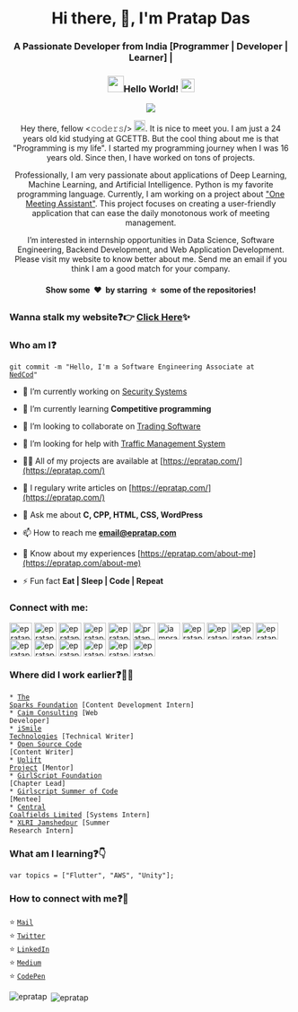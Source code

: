 <h1 align="center">Hi there, 👋, I'm Pratap Das</h1>
<h3 align="center">A Passionate Developer from India [Programmer | Developer | Learner] |</h3>

### <p align = "center"> <img src="https://github.com/epratap/epratap/blob/main/Hi.gif" width="29px">Hello World!&nbsp;<img src="https://github.com/epratap/epratap/blob/main/Earth.gif" width="24px"></p>

<p align = "center"><img src="https://github.com/epratap/epratap/blob/main/code.gif"/></p>


<p align="center">Hey there, fellow <𝚌𝚘𝚍𝚎𝚛𝚜/> <img src="https://github.com/epratap/epratap/blob/main/Hi.gif" width="20px">. It is nice to meet you. I am just a 24 years old kid studying at GCETTB. But the cool thing about me is that "Programming is my life". I started my programming journey when I was 16 years old. Since then, I have worked on tons of projects.</a>

<p align="center">Professionally, I am very passionate about applications of Deep Learning, Machine Learning, and Artificial Intelligence. Python is my favorite programming language. Currently, I am working on a project about <a href = "https://github.com/epratap/">"One Meeting Assistant"</a>. This project focuses on creating a user-friendly application that can ease the daily monotonous work of meeting management.</p>

<p align="center">I’m interested in internship opportunities in Data Science, Software Engineering, Backend Development, and Web Application Development. Please visit my website to know better about me. Send me an email if you think I am a good match for your company. <br>
  
<h4 align="center">Show some &nbsp;❤️&nbsp; by starring  &nbsp;⭐&nbsp; some of the repositories!</h4>
</p>

### Wanna stalk my website:question::point_right: [Click Here](https://nedcod.com/):sparkles:

### Who am I:question: 
<code>git commit -m "Hello, I'm a Software Engineering Associate at [NedCod](https://nedcod.com/)"</code>

- 🔭 I’m currently working on [Security Systems](#)

- 🌱 I’m currently learning **Competitive programming**

- 👯 I’m looking to collaborate on [Trading Software](#)

- 🤝 I’m looking for help with [Traffic Management System](#)

- 👨‍💻 All of my projects are available at [https://epratap.com/](https://epratap.com/)

- 📝 I regulary write articles on [https://epratap.com/](https://epratap.com/)

- 💬 Ask me about **C, CPP, HTML, CSS, WordPress**

- 📫 How to reach me **email@epratap.com**

- 📄 Know about my experiences [https://epratap.com/about-me](https://epratap.com/about-me)

- ⚡ Fun fact **Eat | Sleep | Code | Repeat**

<h3 align="left">Connect with me:</h3>
<p align="left">
<a href="https://codepen.io/epratap" target="blank"><img align="center" src="https://cdn.jsdelivr.net/npm/simple-icons@3.0.1/icons/codepen.svg" alt="epratap" height="30" width="40" /></a>
<a href="https://dev.to/epratap" target="blank"><img align="center" src="https://cdn.jsdelivr.net/npm/simple-icons@3.0.1/icons/dev-dot-to.svg" alt="epratap" height="30" width="40" /></a>
<a href="https://twitter.com/epratapdas" target="blank"><img align="center" src="https://cdn.jsdelivr.net/npm/simple-icons@3.0.1/icons/twitter.svg" alt="epratapdas" height="30" width="40" /></a>
<a href="https://linkedin.com/in/epratap" target="blank"><img align="center" src="https://cdn.jsdelivr.net/npm/simple-icons@3.0.1/icons/linkedin.svg" alt="epratap" height="30" width="40" /></a>
<a href="https://stackoverflow.com/users/epratap" target="blank"><img align="center" src="https://cdn.jsdelivr.net/npm/simple-icons@3.0.1/icons/stackoverflow.svg" alt="epratap" height="30" width="40" /></a>
<a href="https://codesandbox.com/pratap das" target="blank"><img align="center" src="https://cdn.jsdelivr.net/npm/simple-icons@3.0.1/icons/codesandbox.svg" alt="pratap das" height="30" width="40" /></a>
<a href="https://fb.com/iampratapdas" target="blank"><img align="center" src="https://cdn.jsdelivr.net/npm/simple-icons@3.0.1/icons/facebook.svg" alt="iampratapdas" height="30" width="40" /></a>
<a href="https://instagram.com/epratapdas" target="blank"><img align="center" src="https://cdn.jsdelivr.net/npm/simple-icons@3.0.1/icons/instagram.svg" alt="epratapdas" height="30" width="40" /></a>
<a href="https://dribbble.com/epratap" target="blank"><img align="center" src="https://cdn.jsdelivr.net/npm/simple-icons@3.0.1/icons/dribbble.svg" alt="epratap" height="30" width="40" /></a>
<a href="https://www.behance.net/epratap" target="blank"><img align="center" src="https://cdn.jsdelivr.net/npm/simple-icons@3.0.1/icons/behance.svg" alt="epratap" height="30" width="40" /></a>
<a href="https://www.codechef.com/users/epratap" target="blank"><img align="center" src="https://cdn.jsdelivr.net/npm/simple-icons@3.1.0/icons/codechef.svg" alt="epratap" height="30" width="40" /></a>
<a href="https://www.hackerrank.com/epratap" target="blank"><img align="center" src="https://cdn.jsdelivr.net/npm/simple-icons@3.0.1/icons/hackerrank.svg" alt="epratap" height="30" width="40" /></a>
<a href="https://codeforces.com/profile/epratap" target="blank"><img align="center" src="https://cdn.jsdelivr.net/npm/simple-icons@3.0.1/icons/codeforces.svg" alt="epratap" height="30" width="40" /></a>
<a href="https://www.leetcode.com/epratap" target="blank"><img align="center" src="https://cdn.jsdelivr.net/npm/simple-icons@3.0.1/icons/leetcode.svg" alt="epratap" height="30" width="40" /></a>
<a href="https://www.hackerearth.com/epratap" target="blank"><img align="center" src="https://cdn.jsdelivr.net/npm/simple-icons@3.0.1/icons/hackerearth.svg" alt="epratap" height="30" width="40" /></a>
<a href="https://auth.geeksforgeeks.org/user/epratap" target="blank"><img align="center" src="https://cdn.jsdelivr.net/npm/simple-icons@3.0.1/icons/geeksforgeeks.svg" alt="epratap" height="30" width="40" /></a>
<a href="https://www.topcoder.com/members/epratap" target="blank"><img align="center" src="https://cdn.jsdelivr.net/npm/simple-icons@3.0.1/icons/topcoder.svg" alt="epratap" height="30" width="40" /></a>
</p>

### Where did I work earlier:question::woman_technologist:
<code>* [The Sparks Foundation](https://www.thesparksfoundationsingapore.org/) [Content Development Intern]</code>    
<code>* [Caim Consulting](https://caimconsulting.in/) [Web Developer]</code>    
<code>* [iSmile Technologies](https://www.ismiletechnologies.com/) [Technical Writer]</code>  
<code>* [Open Source Code](https://opensourcecode.tech/) [Content Writer]</code>      
<code>* [Uplift Project](https://www.girlscript.tech/programs/uplift/index.html) [Mentor]</code>    
<code>* [GirlScript Foundation](https://www.girlscript.tech/) [Chapter Lead]</code>     
<code>* [Girlscript Summer of Code](https://www.gssoc.tech/) [Mentee]</code>           
<code>* [Central Coalfields Limited](http://www.centralcoalfields.in/ind/) [Systems Intern]</code>      
<code>* [XLRI Jamshedpur](https://www.xlri.ac.in/) [Summer Research Intern]</code>

### What am I learning:question::point_down:	
<code>var topics = ["Flutter", "AWS", "Unity"];</code>

### How to connect with me:question::email:
:star: <code>[Mail](mailto:chandrikadeb7@gmail.com)</code>    
:star: <code>[Twitter](https://twitter.com/chandrikadeb7)</code>  
:star: <code>[LinkedIn](https://www.linkedin.com/in/chandrika-deb/)</code>  
:star: <code>[Medium](https://medium.com/@chandrikadeb7)</code>  
:star: <code>[CodePen](https://codepen.io/chandrikadeb7)</code>

<p><img align="left" src="https://github-readme-stats.vercel.app/api/top-langs?username=epratap&show_icons=true&locale=en&layout=compact" alt="epratap" /></p>

<p>&nbsp;<img align="center" src="https://github-readme-stats.vercel.app/api?username=epratap&show_icons=true&locale=en" alt="epratap" /></p>
